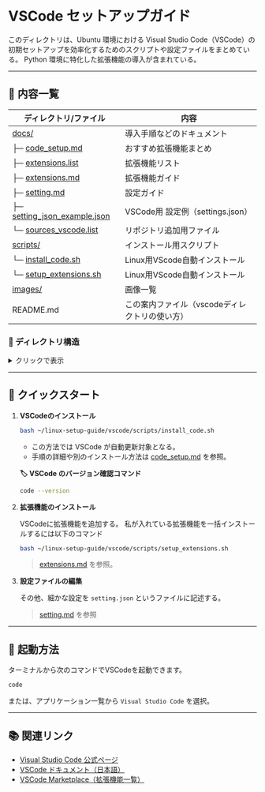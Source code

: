# VSCode セットアップガイド

このディレクトリは、Ubuntu 環境における Visual Studio Code（VSCode）の初期セットアップを効率化するためのスクリプトや設定ファイルをまとめている。
Python 環境に特化した拡張機能の導入が含まれている。

---

## 📄 内容一覧

| ディレクトリ/ファイル                  | 内容                   |
| ---------------------------- | -------------------- |
| [docs/](./docs/)                | 導入手順などのドキュメント         |
| ├─ [code_setup.md](./docs/code_setup.md)       | おすすめ拡張機能まとめ |
| ├─ [extensions.list](./docs/extensions.list)       | 拡張機能リスト |
| ├─ [extensions.md](./docs/extensions.md)       | 拡張機能ガイド |
| ├─ [setting.md](./docs/setting.md)       | 設定ガイド |
| ├─ [setting_json_example.json](./docs/setting_json_example.json)       | VSCode用 設定例（settings.json） |
| └─ [sources_vscode.list](./docs/sources_vscode.list)       | リポジトリ追加用ファイル |
| [scripts/](./scripts/)                       | インストール用スクリプト            |
| └─ [install_code.sh](./scripts/install_code.sh)    | Linux用VScode自動インストール      |
| └─ [setup_extensions.sh](./scripts/setup_extensions.sh)    | Linux用VScode自動インストール      |
| [images/](./images/)                       | 画像一覧    |
| README.md                            | この案内ファイル（vscodeディレクトリの使い方）

### 📂 ディレクトリ構造

<details>
<summary>クリックで表示</summary>

```plaintext
./
├── README.md
├── docs/
│   ├── code_setup.md
│   ├── extensions.list
│   ├── extensions.md
│   ├── setting.md
│   ├── setting_json_example.json
│   └── sources_vscode.list
├── images/
└── scripts/
    ├── install_code.sh
    └── setup_extensions.sh
```

</details>

---

## 🚀 クイックスタート

1. **VSCodeのインストール**

    ```bash
    bash ~/linux-setup-guide/vscode/scripts/install_code.sh
    ```

   - この方法では VSCode が自動更新対象となる。
   - 手順の詳細や別のインストール方法は [code_setup.md](./docs/code_setup.md) を参照。

    **🏷️ VSCode のバージョン確認コマンド**

    ```bash
    code --version
    ```

2. **拡張機能のインストール**

    VSCodeに拡張機能を追加する。
    私が入れている拡張機能を一括インストールするには以下のコマンド
    ```bash
    bash ~/linux-setup-guide/vscode/scripts/setup_extensions.sh
    ```

    > [extensions.md](./docs/extensions.md) を参照。

3. **設定ファイルの編集**

    その他、細かな設定を `setting.json` というファイルに記述する。
    > [setting.md](./docs/setting.md) を参照

---

## 🚦 起動方法

ターミナルから次のコマンドでVSCodeを起動できます。

```bash
code
```
または、アプリケーション一覧から `Visual Studio Code` を選択。

---


## 📚 関連リンク

- [Visual Studio Code 公式ページ](https://code.visualstudio.com/)
- [VSCode ドキュメント（日本語）](https://code.visualstudio.com/docs?lang=ja)
- [VSCode Marketplace（拡張機能一覧）](https://marketplace.visualstudio.com/vscode)


